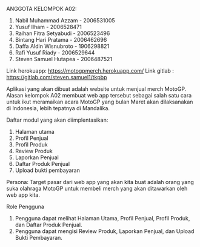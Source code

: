 ANGGOTA KELOMPOK A02:
1. Nabil Muhammad Azzam - 2006531005
2. Yusuf Ilham - 2006528471
3. Raihan Fitra Setyabudi - 2006523496
4. Bintang Hari Pratama - 2006462696
5. Daffa Aldin Wisnubroto - 1906298821
6. Rafi Yusuf Riady - 2006529644
7. Steven Samuel Hutapea - 2006487521

Link herokuapp: https://motogpmerch.herokuapp.com/
Link gitlab : https://gitlab.com/steven.samuel1/tkpbp

Aplikasi yang akan dibuat adalah website untuk menjual merch MotoGP. Alasan kelompok A02 membuat web app tersebut sebagai salah satu cara untuk ikut meramaikan acara MotoGP yang bulan Maret akan dilaksanakan di Indonesia, lebih tepatnya di Mandalika.

Daftar modul yang akan diimplentasikan:
1. Halaman utama
2. Profil Penjual
3. Profil Produk
4. Review Produk
5. Laporkan Penjual
6. Daftar Produk Penjual
7. Upload bukti pembayaran


Persona:
Target pasar dari web app yang akan kita buat adalah orang yang suka olahraga MotoGP untuk membeli merch yang akan ditawarkan oleh web app kita.

Role Pengguna
1. Pengguna dapat melihat Halaman Utama, Profil Penjual, Profil Produk, dan Daftar Produk Penjual.
2. Pengguna dapat mengisi Review Produk, Laporkan Penjual, dan Upload Bukti Pembayaran.
